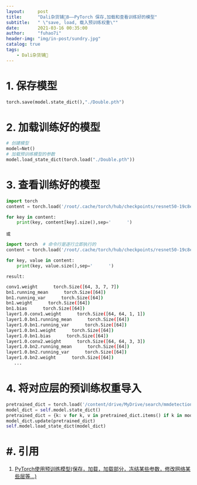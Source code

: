 ```yaml
---
layout:     post
title:      "Dali杂货铺🐰8——PyTorch 保存,加载和查看训练好的模型"
subtitle:   " \"save, load, 载入预训练权重\""
date:       2021-03-16 00:35:00
author:     "fuhao7i"
header-img: "img/in-post/sundry.jpg"
catalog: true
tags:
    - Dali杂货铺🐰
---
```


# 1. 保存模型

```python
torch.save(model.state_dict(),"./Double.pth")
```

# 2. 加载训练好的模型

```python
# 创建模型
model=Net()
# 加载预训练模型的参数
model.load_state_dict(torch.load("./Double.pth"))
```

# 3. 查看训练好的模型

```python
import torch 
content = torch.load('/root/.cache/torch/hub/checkpoints/resnet50-19c8e357.pth')

for key in content:
    print(key, content[key].size(),sep='      ')
```

`或`

```python
import torch  # 命令行是逐行立即执行的
content = torch.load('/root/.cache/torch/hub/checkpoints/resnet50-19c8e357.pth')

for key, value in content:
    print(key, value.size(),sep='      ')
```

`result:`

```Bash
conv1.weight      torch.Size([64, 3, 7, 7])
bn1.running_mean      torch.Size([64])
bn1.running_var      torch.Size([64])
bn1.weight      torch.Size([64])
bn1.bias      torch.Size([64])
layer1.0.conv1.weight      torch.Size([64, 64, 1, 1])
layer1.0.bn1.running_mean      torch.Size([64])
layer1.0.bn1.running_var      torch.Size([64])
layer1.0.bn1.weight      torch.Size([64])
layer1.0.bn1.bias      torch.Size([64])
layer1.0.conv2.weight      torch.Size([64, 64, 3, 3])
layer1.0.bn2.running_mean      torch.Size([64])
layer1.0.bn2.running_var      torch.Size([64])
layer1.0.bn2.weight      torch.Size([64])
   ...
```

# 4. 将对应层的预训练权重导入

```python
pretrained_dict = torch.load('/content/drive/MyDrive/search/mmdetection/data/resneXt_imagenet_338x600.pth')
model_dict = self.model.state_dict()
pretrained_dict = {k: v for k, v in pretrained_dict.items() if k in model_dict}
model_dict.update(pretrained_dict)
self.model.load_state_dict(model_dict)
```

# #. 引用

1. [PyTorch使用预训练模型(保存，加载，加载部分，冻结某些参数，修改网络某些层等...)](https://zhuanlan.zhihu.com/p/137562717)
